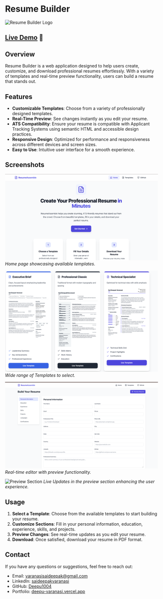 # Resume Builder

![Resume Builder Logo](https://github.com/Deepu1004/Resume-Assemble-Public/blob/main/Images/logo-png.png)

## **[Live Demo](https://snap-resume-builder.vercel.app/)** 🚀

## Overview

Resume Builder is a web application designed to help users create, customize, and download professional resumes effortlessly. With a variety of templates and real-time preview functionality, users can build a resume that stands out.

## Features

- **Customizable Templates**: Choose from a variety of professionally designed templates.
- **Real-Time Preview**: See changes instantly as you edit your resume.
- **ATS Compatibility**: Ensure your resume is compatible with Applicant Tracking Systems using semantic HTML and accessible design practices.
- **Responsive Design**: Optimized for performance and responsiveness across different devices and screen sizes.
- **Easy to Use**: Intuitive user interface for a smooth experience.

## Screenshots

![Home Page](https://github.com/Deepu1004/Resume-Assemble-Public/blob/main/Images/HomePage.png)
_Home page showcasing available templates._

![Templates Selection](https://github.com/Deepu1004/Resume-Assemble-Public/blob/main/Images/Templates.png)
_Wide range of Templates to select._

![Editor View](https://github.com/Deepu1004/Resume-Assemble-Public/blob/main/Images/Form.png)
_Real-time editor with preview functionality._

![Preview Section](https://github.com/Deepu1004/Resume-Assemble-Public/blob/main/Images/Preview.png)
_Live Updates in the preview section enhancing the user experience._

## Usage

1. **Select a Template**: Choose from the available templates to start building your resume.
2. **Customize Sections**: Fill in your personal information, education, experience, skills, and projects.
3. **Preview Changes**: See real-time updates as you edit your resume.
4. **Download**: Once satisfied, download your resume in PDF format.

## Contact 

If you have any questions or suggestions, feel free to reach out:

- Email: [varanasisaideepak@gmail.com](mailto:varanasisaideepak@gmail.com)
- LinkedIn: [saideepakvaranasi](https://linkedin.com/in/saideepakvaranasi)
- GitHub: [Deepu1004](https://github.com/Deepu1004)
- Portfolio: [deepu-varanasi.vercel.app](https://deepu-varanasi.vercel.app)
